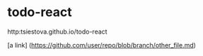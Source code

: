 # todo-react


http:tsiestova.github.io/todo-react

[a link] (https://github.com/user/repo/blob/branch/other_file.md)

